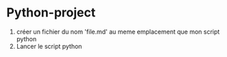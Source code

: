 # Python-project

1) créer un fichier du nom 'file.md' au meme emplacement que mon script python
2) Lancer le script python
